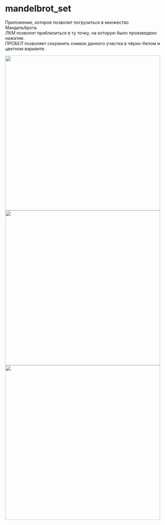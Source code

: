 # mandelbrot_set
Приложение, которое позволит погрузиться в множество Мандельброта.  
_ЛКМ_ позволит приблизиться в ту точку, на которую было произведено нажатие.  
_ПРОБЕЛ_ позволяет сохранить снимок данного участка в чёрно-белом и цветном варианте.    
  
<img src="https://github.com/MR-Geri/mandelbrot_set/blob/master/09_43_27_temp_color.png" width="500">
<img src="https://github.com/MR-Geri/mandelbrot_set/blob/master/09_39_06_temp_color.png" width="500">
<img src="https://github.com/MR-Geri/mandelbrot_set/blob/master/21_14_15_temp_gray.png" width="500">
